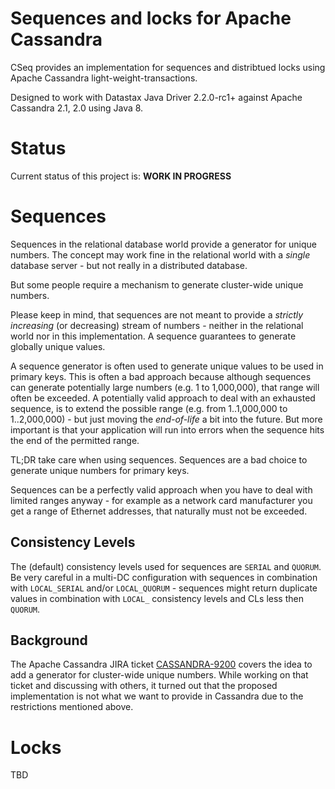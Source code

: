 Sequences and locks for Apache Cassandra
========================================

CSeq provides an implementation for sequences and distribtued locks using
Apache Cassandra light-weight-transactions.

Designed to work with Datastax Java Driver 2.2.0-rc1+ against Apache Cassandra 2.1, 2.0 using Java 8.

Status
======

Current status of this project is: **WORK IN PROGRESS**

Sequences
=========

Sequences in the relational database world provide a generator for unique numbers. The concept may work fine
in the relational world with a _single_ database server - but not really in a distributed database.

But some people require a mechanism to generate cluster-wide unique numbers.

Please keep in mind, that sequences are not meant to provide a _strictly increasing_ (or decreasing) stream of
numbers - neither in the relational world nor in this implementation. A sequence guarantees to generate
globally unique values.

A sequence generator is often used to generate unique values to be used in primary keys. This is often a bad approach
because although sequences can generate potentially large numbers (e.g. 1 to 1,000,000), that range will often be
exceeded. A potentially valid approach to deal with an exhausted sequence, is to extend the possible range
(e.g. from 1..1,000,000 to 1..2,000,000) - but just moving the _end-of-life_ a bit into the future.
But more important is that your application will run into errors when the sequence hits the end of the permitted range.

TL;DR take care when using sequences. Sequences are a bad choice to generate unique numbers for primary keys.

Sequences can be a perfectly valid approach when you have to deal with limited ranges anyway - for example as
a network card manufacturer you get a range of Ethernet addresses, that naturally must not be exceeded.

Consistency Levels
------------------

The (default) consistency levels used for sequences are ``SERIAL`` and ``QUORUM``. Be very careful in a multi-DC
configuration with sequences in combination with ``LOCAL_SERIAL`` and/or ``LOCAL_QUORUM`` - sequences might return
duplicate values in combination with ``LOCAL_`` consistency levels and CLs less then ``QUORUM``.

Background
----------

The Apache Cassandra JIRA ticket [CASSANDRA-9200](https://issues.apache.org/jira/browse/CASSANDRA-9200) covers
the idea to add a generator for cluster-wide unique numbers. While working on that ticket and discussing with
others, it turned out that the proposed implementation is not what we want to provide in Cassandra due to the
restrictions mentioned above.

Locks
=====

TBD
